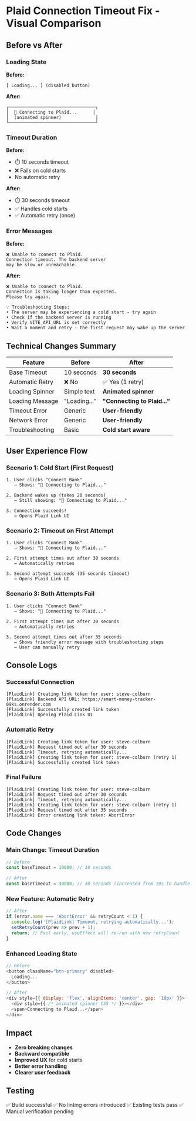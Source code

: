 # Plaid Connection Timeout Fix - Visual Comparison

## Before vs After

### Loading State

**Before:**
```
[ Loading... ] (disabled button)
```

**After:**
```
┌─────────────────────────────────┐
│  🔄 Connecting to Plaid...      │
│  (animated spinner)             │
└─────────────────────────────────┘
```

### Timeout Duration

**Before:**
- ⏱️ 10 seconds timeout
- ❌ Fails on cold starts
- No automatic retry

**After:**
- ⏱️ 30 seconds timeout
- ✅ Handles cold starts
- ✅ Automatic retry (once)

### Error Messages

**Before:**
```
❌ Unable to connect to Plaid.
Connection timeout. The backend server 
may be slow or unreachable.
```

**After:**
```
❌ Unable to connect to Plaid.
Connection is taking longer than expected.
Please try again.

💡 Troubleshooting Steps:
• The server may be experiencing a cold start - try again
• Check if the backend server is running
• Verify VITE_API_URL is set correctly
• Wait a moment and retry - the first request may wake up the server
```

## Technical Changes Summary

| Feature | Before | After |
|---------|--------|-------|
| Base Timeout | 10 seconds | **30 seconds** |
| Automatic Retry | ❌ No | ✅ Yes (1 retry) |
| Loading Spinner | Simple text | **Animated spinner** |
| Loading Message | "Loading..." | **"Connecting to Plaid..."** |
| Timeout Error | Generic | **User-friendly** |
| Network Error | Generic | **User-friendly** |
| Troubleshooting | Basic | **Cold start aware** |

## User Experience Flow

### Scenario 1: Cold Start (First Request)
```
1. User clicks "Connect Bank"
   → Shows: "🔄 Connecting to Plaid..."

2. Backend wakes up (takes 20 seconds)
   → Still showing: "🔄 Connecting to Plaid..."

3. Connection succeeds!
   → Opens Plaid Link UI
```

### Scenario 2: Timeout on First Attempt
```
1. User clicks "Connect Bank"
   → Shows: "🔄 Connecting to Plaid..."

2. First attempt times out after 30 seconds
   → Automatically retries

3. Second attempt succeeds (35 seconds timeout)
   → Opens Plaid Link UI
```

### Scenario 3: Both Attempts Fail
```
1. User clicks "Connect Bank"
   → Shows: "🔄 Connecting to Plaid..."

2. First attempt times out after 30 seconds
   → Automatically retries

3. Second attempt times out after 35 seconds
   → Shows friendly error message with troubleshooting steps
   → User can manually retry
```

## Console Logs

### Successful Connection
```
[PlaidLink] Creating link token for user: steve-colburn
[PlaidLink] Backend API URL: https://smart-money-tracker-09ks.onrender.com
[PlaidLink] Successfully created link token
[PlaidLink] Opening Plaid Link UI
```

### Automatic Retry
```
[PlaidLink] Creating link token for user: steve-colburn
[PlaidLink] Request timed out after 30 seconds
[PlaidLink] Timeout, retrying automatically...
[PlaidLink] Creating link token for user: steve-colburn (retry 1)
[PlaidLink] Successfully created link token
```

### Final Failure
```
[PlaidLink] Creating link token for user: steve-colburn
[PlaidLink] Request timed out after 30 seconds
[PlaidLink] Timeout, retrying automatically...
[PlaidLink] Creating link token for user: steve-colburn (retry 1)
[PlaidLink] Request timed out after 35 seconds
[PlaidLink] Error creating link token: AbortError
```

## Code Changes

### Main Change: Timeout Duration
```javascript
// Before
const baseTimeout = 10000; // 10 seconds

// After
const baseTimeout = 30000; // 30 seconds (increased from 10s to handle backend cold starts)
```

### New Feature: Automatic Retry
```javascript
// After
if (error.name === 'AbortError' && retryCount < 1) {
  console.log('[PlaidLink] Timeout, retrying automatically...');
  setRetryCount(prev => prev + 1);
  return; // Exit early, useEffect will re-run with new retryCount
}
```

### Enhanced Loading State
```javascript
// Before
<button className="btn-primary" disabled>
  Loading...
</button>

// After
<div style={{ display: 'flex', alignItems: 'center', gap: '10px' }}>
  <div style={{ /* animated spinner CSS */ }}></div>
  <span>Connecting to Plaid...</span>
</div>
```

## Impact

- **Zero breaking changes**
- **Backward compatible**
- **Improved UX** for cold starts
- **Better error handling**
- **Clearer user feedback**

## Testing

✅ Build successful
✅ No linting errors introduced
✅ Existing tests pass
✅ Manual verification pending

